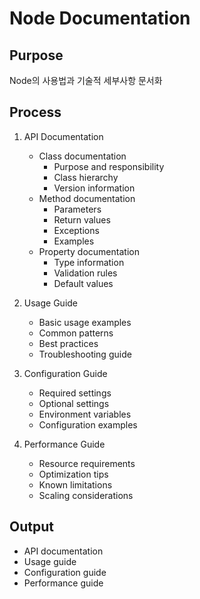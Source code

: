 # Node Documentation

## Purpose
Node의 사용법과 기술적 세부사항 문서화

## Process

1. API Documentation
   - Class documentation
     * Purpose and responsibility
     * Class hierarchy
     * Version information
   - Method documentation
     * Parameters
     * Return values
     * Exceptions
     * Examples
   - Property documentation
     * Type information
     * Validation rules
     * Default values

2. Usage Guide
   - Basic usage examples
   - Common patterns
   - Best practices
   - Troubleshooting guide

3. Configuration Guide
   - Required settings
   - Optional settings
   - Environment variables
   - Configuration examples

4. Performance Guide
   - Resource requirements
   - Optimization tips
   - Known limitations
   - Scaling considerations

## Output
- API documentation
- Usage guide
- Configuration guide
- Performance guide 